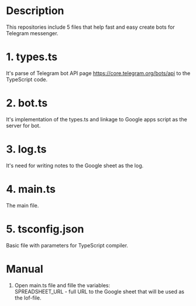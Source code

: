 # Description
This repositories include 5 files that help fast and easy create bots for Telegram messenger.

# 1. types.ts
It's parse of Telegram bot API page https://core.telegram.org/bots/api to the TypeScript code.

# 2. bot.ts
It's implementation of the types.ts and linkage to Google apps script as the server for bot.

# 3. log.ts
It's need for writing notes to the Google sheet as the log.

# 4. main.ts
The main file.

# 5. tsconfig.json
Basic file with parameters for TypeScript compiler.

# Manual
1. Open main.ts file and fille the variables:
<br>SPREADSHEET_URL - full URL to the Google sheet that will be used as the lof-file.
  
